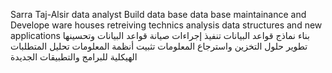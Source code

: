 Sarra Taj-Alsir
data analyst
Build data base 
data base maintainance and 
Develope  ware houses  retreiving technics
analysis data structures and new applications
بناء نماذج قواعد البيانات 
تنفيذ إجراءات صيانة قواعد البيانات وتحسينها
تطوير حلول التخزين واسترجاع المعلومات 
تثبيت أنظمة المعلومات 
تحليل المتطلبات الهيكلية للبرامج والتطبيقات الجديدة

<!---
Sarra-TajAlsir/Sarra-TajAlsir is a ✨ special ✨ repository because its `README.md` (this file) appears on your GitHub profile.
You can click the Preview link to take a look at your changes.
--->
